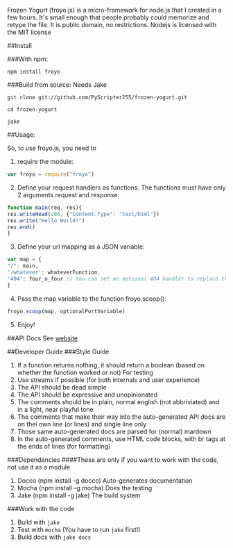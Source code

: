 Frozen Yogurt (froyo.js) is a micro-framework for node.js that I created in a few hours. It's small enough that people probably could memorize and retype the file. It is public domain, no restrictions. Nodejs is licensed with the MIT license

##Install

###With npm:
```
npm install froyo
```

###Build from source:
Needs Jake

```
git clone git://github.com/PyScripter255/frozen-yogurt.git

cd frozen-yogurt

jake
```

##Usage:

So, to use froyo.js, you need to

1. require the module: 

```javascript
var froyo = require("froyo")
```
2. Define your request handlers as functions. The functions must have only 2 arguments request and response:

```javascript
function main(req, res){
res.writeHead(200, {"Content-Type": "text/html"})
res.write("Hello World!")
res.end()
}
```
3. Define your url mapping as a JSON variable:

```javascript
var map = {
"/": main,
'/whatever': whateverFunction,
'404': four_o_four // You can set an optional 404 handler to replace the built-in one
}
```
4. Pass the map variable to the function froyo.scoop():

```javascript
froyo.scoop(map, optionalPortVariable)
```
5. Enjoy!

##API Docs
See [website](http://pyscripter255.github.com/frozen-yogurt/)

##Developer Guide
###Style Guide
1. If a function returns nothing, it should return a boolean (based on whether the function worked or not) For testing
2. Use streams if possible (for both internals and user experience)
3. The API should be dead simple
4. The API should be expressive and unopinionated
5. The comments should be in plain, normal english (not abbriviated) and in a light, near playful tone
6. The comments that make their way into the auto-generated API docs are on thei own line (or lines) and single line only
7. Those same auto-generated docs are parsed for (normal) mardown
8. In the auto-generated comments, use HTML code blocks, with br tags at the ends of lines (for formatting)

###Dependencies
####These are only if you want to work with the code, not use it as a module
1. Docco (npm install -g docco) Auto-generates documentation
2. Mocha (npm install -g mocha) Does the testing
3. Jake (npm install -g jake) The build system

###Work with the code
1. Build with ```jake```
2. Test with ```mocha``` (You have to run ```jake``` first!)
3. Build docs with ```jake docs```

